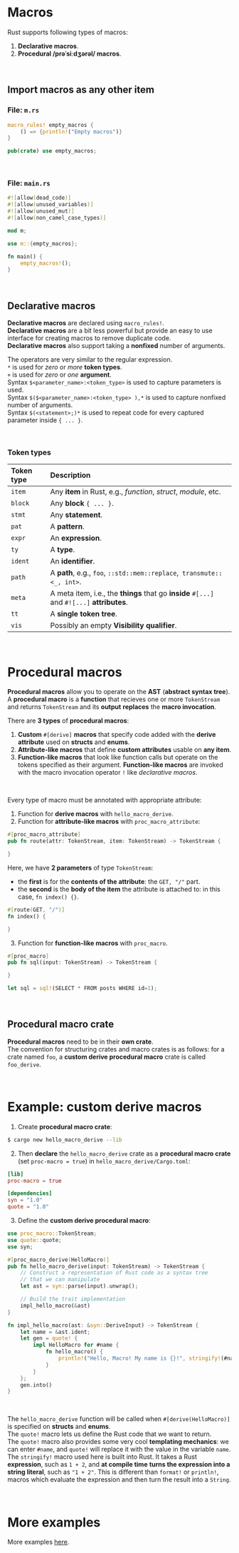 # Macros
Rust supports following types of macros:
1. **Declarative macros**.
2. **Procedural /prəˈsiːdʒərəl/ macros**.

<br>

## Import macros as any other item
### File: `m.rs`
```Rust
macro_rules! empty_macros {
    () => {println!("Empty macros")}
}

pub(crate) use empty_macros;
```

<br>

### File: `main.rs`
```Rust
#![allow(dead_code)]
#![allow(unused_variables)]
#![allow(unused_mut)]
#![allow(non_camel_case_types)]

mod m;

use m::{empty_macros};

fn main() {
    empty_macros!();
}
```

<br>

## Declarative macros
**Declarative macros** are declared using `macro_rules!`.<br>
**Declarative macros** are a bit less powerful but provide an easy to use interface for creating macros to remove duplicate code.<br>
**Declarative macros** also support taking a **nonfixed** number of arguments.<br>

The operators are very similar to the regular expression.<br>
`*` is used for *zero* or *more* **token types**.<br>
`+` is used for *zero* or *one* **argument**.<br>
Syntax `$<parameter_name>:<token_type>` is used to capture parameters is used.<br>
Syntax `$($<parameter_name>:<token_type> ),*` is used to capture nonfixed number of arguments.<br>
Syntax `$(<statement>;)*` is used to repeat code for every captured parameter inside `{ ... }`.

<br>

### Token types
|**Token type**|**Description**|
|:-------------|:--------------|
|`item`|Any **item** in Rust, e.g., *function*, *struct*, *module*, etc.|
|`block`|Any **block** `{ ... }`.|
|`stmt`|Any **statement**.|
|`pat`|A **pattern**.|
|`expr`|An **expression**.|
|`ty`|A **type**.|
|`ident`|An **identifier**.|
|`path`|A **path**, e.g., `foo`, `::std::mem::replace`,` transmute::<_, int>`.|
|`meta`|A meta item, i.e., the **things** that go **inside** `#[...]` and `#![...]` **attributes**.|
|`tt`|A **single token tree**.|
|`vis`|Possibly an empty **Visibility qualifier**.|

<br>

# Procedural macros
**Procedural macros** allow you to operate on the **AST** (**abstract syntax tree**).<br>
A **procedural macro** is a **function** that recieves one or more `TokenStream` and returns `TokenStream` and its **output** **replaces** the **macro invocation**.<br>

There are **3 types** of **procedural macros**:
1. **Custom** `#[derive]` **macros** that specify code added with the **derive attribute** used on **structs** and **enums**.
2. **Attribute-like macros** that define **custom attributes** usable on **any item**.
3. **Function-like macros** that look like function calls but operate on the tokens specified as their argument. **Function-like macros** are invoked with the macro invocation operator `!` like *declarative macros*.<br>


<br>

Every type of macro must be annotated with appropriate attribute:
1. Function for **derive macros** with `hello_macro_derive`.
2. Function for **attribute-like macros** with `proc_macro_attribute`:
```Rust
#[proc_macro_attribute]
pub fn route(attr: TokenStream, item: TokenStream) -> TokenStream {

}
```
Here, we have **2 parameters** of type `TokenStream`:
   - the **first** is for the **contents of the attribute**: the `GET, "/"` part. 
   - the **second** is the **body of the item** the attribute is attached to: in this case, `fn index() {}`.
```Rust
#[route(GET, "/")]
fn index() {

}
```
3. Function for **function-like macros** with `proc_macro`.
```Rust
#[proc_macro]
pub fn sql(input: TokenStream) -> TokenStream {

}
```
```Rust
let sql = sql!(SELECT * FROM posts WHERE id=1);
```

<br>

## Procedural macro crate
**Procedural macros** need to be in their **own crate**.<br>
The convention for structuring crates and macro crates is as follows: for a crate named `foo`, a **custom derive procedural macro** crate is called `foo_derive`.<br>

<br>

# Example: custom derive macros
1. Create **procedural macro crate**:
```bash
$ cargo new hello_macro_derive --lib
```
2. Then **declare** the `hello_macro_derive` crate as a **procedural macro crate** (set `proc-macro = true`) in `hello_macro_derive/Cargo.toml`:
```toml
[lib]
proc-macro = true

[dependencies]
syn = "1.0"
quote = "1.0"
```
3. Define the **custom derive procedural macro**:
```Rust
use proc_macro::TokenStream;
use quote::quote;
use syn;

#[proc_macro_derive(HelloMacro)]
pub fn hello_macro_derive(input: TokenStream) -> TokenStream {
    // Construct a representation of Rust code as a syntax tree
    // that we can manipulate
    let ast = syn::parse(input).unwrap();

    // Build the trait implementation
    impl_hello_macro(&ast)
}

fn impl_hello_macro(ast: &syn::DeriveInput) -> TokenStream {
    let name = &ast.ident;
    let gen = quote! {
        impl HelloMacro for #name {
            fn hello_macro() {
                println!("Hello, Macro! My name is {}!", stringify!(#name));
            }
        }
    };
    gen.into()
}
```

<br>

The `hello_macro_derive` function will be called when `#[derive(HelloMacro)]` is specified on **structs** and **enums**.<br>
The `quote!` macro lets us define the Rust code that we want to return.<br>
The `quote!` macro also provides some very cool **templating mechanics**: we can enter `#name`, and `quote!` will replace it with the value in the variable `name`.<br>
The `stringify!` macro used here is built into Rust. It takes a Rust **expression**, such as `1 + 2`, and **at compile time** **turns the expression into a string literal**, such as `"1 + 2"`. This is different than `format!` or `println!`, macros which evaluate the expression and then turn the result into a `String`.<br>

<br>

# More examples
More examples [here](https://github.com/carmenere/easy-rust/blob/main/examples/macros/macros.md).

